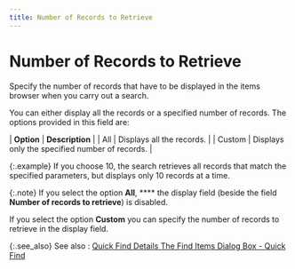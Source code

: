 ```yaml
---
title: Number of Records to Retrieve
---
```


# Number of Records to Retrieve


Specify the number of records that have to be displayed in the items  browser when you carry out a search.


You can either display all the records or a specified number of records.  The options provided in this field are:


| **Option** | **Description** |
| All | Displays all the records. |
| Custom | Displays only the specified number of records. |



{:.example}
If you choose 10, the search retrieves all  records that match the specified parameters, but displays only 10 records  at a time.


{:.note}
If you select the option **All**, **** the display field (beside the field  **Number of records to retrieve**)  is disabled.


If you select the option **Custom** you  can specify the number of records to retrieve in the display field.


{:.see_also}
See also
: [Quick  Find Details The Find Items Dialog Box - Quick Find]({{site.mi_baseurl}}/finding-items/create-a-new-item-filter/find-items-dialog-box/the_find_items_dialog_box_quick_find.html)
